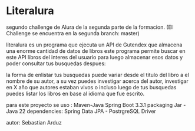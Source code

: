 # Literalura
segundo challenge de Alura de la segunda parte de la formacion.
(El Challenge se encuentra en la segunda branch: master)

literalura es un programa que ejecuta un API de Gutendex que almacena una enorme cantidad de datos de libros
este programa permite buscar en este API libros del interes del usuario para luego almacenar esos datos y poder consultar tus busquedas despues:

la forma de enlistar tus busquedas puede variar desde el titulo del libro a el nombre de su autor, a su vez puedes investigar acerca del autor, investigar en X año que autores estaban vivos o incluso luego de tus busquedas puedes listar los libros en base al idioma que fue escrito.

para este proyecto se uso :
Maven-Java
Spring Boot 3.3.1
packaging Jar - Java 22
dependencies: Spring Data JPA - PostrgreSQL Driver

autor: Sebastian Arduz
